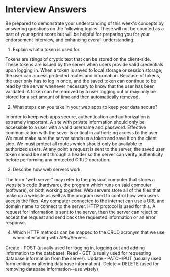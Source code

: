 # Interview Answers
Be prepared to demonstrate your understanding of this week's concepts by answering questions on the following topics. These will not be counted as a part of your sprint score but will be helpful for preparing you for your endorsement interview, and enhancing overall understanding.

1. Explain what a token is used for.

Tokens are stings of cryptic text that can be stored on the client-side. These tokens are issued by the server when users provide valid credentials upon logging in. When a token is saved to local storage or session storage, the user can access protected routes and information. Because of tokens, the user only has to log in once, and the saved token can continue to be read by the server whenever necessary to know that the user has been validated. A token can be removed by a user logging out or may only be stored for a set amount of time and then automatically removed.

2. What steps can you take in your web apps to keep your data secure?

In order to keep web apps secure, authentication and authorization is extremely important. A site with private information should only be accessible to a user with a valid username and password. Effective communication with the sever is critical in authorizing access to the user. We must make sure the server sends us a token and save it on the client side. We must protect all routes which should only be available to authorized users. At any point a request is sent to the server, the saved user token should be sent through a header so the server can verify authenticity before performing any protected CRUD operation.

3. Describe how web servers work.

The term "web server" may refer to the physical computer that stores a website's code (hardware), the program which runs on said computer (software), or both working together. Web servers store all of the files that make up a website as well as the program used to control how web users access the files. Any computer connected to the internet can use a URL and domain name to connect to the server. HTTP protocol is used for this. A request for information is sent to the server, then the server can reject or accept the request and send back the requested information or an error response.

4. Which HTTP methods can be mapped to the CRUD acronym that we use when interfacing with APIs/Servers.

Create - POST (usually used for logging in, logging out and adding information to the database). Read - GET (usually used for requesting database information from the server). Update - PATCH/PUT (usually used form editing or altering database information). Delete = DELETE (used for removing database information--use wisely)
